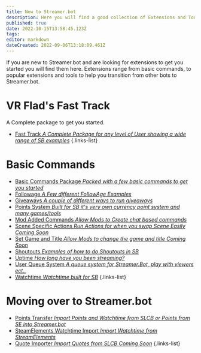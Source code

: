 ```yaml
---
title: New to Streamer.bot
description: Here you will find a good collection of Extensions and Tools, for users that are new to Streamer.bot.
published: true
date: 2022-10-15T13:58:45.123Z
tags: 
editor: markdown
dateCreated: 2022-09-06T13:18:09.461Z
---
```


If you are new to Streamer.bot and are looking for extensions to get you started you will find them here. Extensions range from basic commands, to popular extensions and tools to help you transition from other bots to Streamer.bot. 

# VR Flad's Fast Track
A Complete package to get you started.
- [Fast Track *A Complete Package for any level of User showing a wide range of SB examples*](https://vrflad.com/fasttrack/)
{.links-list}

# Basic Commands
- [Basic Commands Package *Packed with a few basic commands to get you started*](./basic-commands-package)
- [Followage *A Few different FollowAge Examples*](./followage-command)
- [Giveaways *A couple of different ways to run giveaways*](./giveaways)
- [Points System *Built for SB it's very own currency point system and many games/tools*](./points-system-links)
- [Mod Added Commands *Allow Mods to Create chat based commands*](./mod-added-commands)
- [Scene Specific Actions *Run Actions for when you swap Scene Easily*  *Coming Soon*](./scene-switch)
- [Set Game and Title *Allow Mods to change the game and title* *Coming Soon*]()
- [Shoutouts *Examples of how to do Shoutouts in SB*](./shoutout-examples)
- [Uptime *How long have you been streaming?*](./uptime)
- [User Queue System *A queue system for Streamer.Bot, play with viewers ect..*](./user-queue-system)
- [Watchtime *Watchtime built for SB*](./watchtime)
{.links-list}

# Moving over to Streamer.bot
- [Points Transfer *Import Points and Watchtime from SLCB or Points from SE into Streamer.bot*](./points-system-points-transfer)
- [SteamElements Watchtime Import *Import Watchtime from StreamElements*](./steamelements-watchtime-import)
- [Quote Importer *Import Quotes from SLCB* *Coming Soon*](./quote-importer)
{.links-list}
